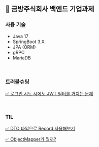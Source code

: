 ## 🌟 금방주식회사 백엔드 기업과제

### 사용 기술
- Java 17
- SpringBoot 3.X
- JPA (ORM)
- gRPC
- MariaDB

</br>

### 트러블슈팅
[✅ 로그인 시도 시에도 JWT 필터를 거치는 문제](https://complex-raptorex-908.notion.site/JWT-fbee0507969d4bc89b50a582fc09754b)

</br>

### TIL
[✅ DTO 타입으로 Record 사용해보기](https://complex-raptorex-908.notion.site/DTO-Class-Record-0a96b76c69654e8f8572dbc1e3f8de1a)

[✅ ObjectMapper가 뭘까?](https://complex-raptorex-908.notion.site/ObjectMapper-5552fc0ec1624d05943151045fbc5873?pvs=25)

